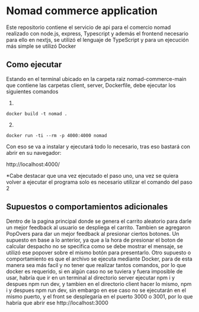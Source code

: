 # Nomad commerce application

Este repositorio contiene el servicio de api para el comercio nomad realizado con node.js, express, Typescript y además el frontend necesario para ello en nextjs, se utilizó el lenguaje de TypeScript y para un ejecución más simple se utilizó Docker

## Como ejecutar

Estando en el terminal ubicado en la carpeta raiz nomad-commerce-main que contiene las carpetas client, server, Dockerfile, debe ejecutar los siguientes comandos

1.

```
docker build -t nomad .
```

2.

```
docker run -ti --rm -p 4000:4000 nomad
```

Con eso se va a instalar y ejecutará todo lo necesario, tras eso bastará con abrir en su navegador:

http://localhost:4000/

\*Cabe destacar que una vez ejecutado el paso uno, una vez se quiera volver a ejecutar el programa solo es necesario utilizar el comando del paso 2

## Supuestos o comportamientos adicionales

Dentro de la pagina principal donde se genera el carrito aleatorio para darle un mejor feedback al usuario se despliega el carrito.
Tambien se agregaron PopOvers para dar un mejor feedback al presionar ciertos botones.
Un supuesto en base a lo anterior, ya que a la hora de presionar el boton de calcular despacho no se specifica como se debe mostrar el mensaje, se utilizó ese popover sobre el mismo botón para presentarlo.
Otro supuesto o comportamiento es que el archivo se ejecuta mediante Docker, para de esta manera sea más facil y no tener que realizar tantos comandos, por lo que docker es requerido, si en algún caso no se tuviera y fuera imposible de usar, habría que ir en un terminal al directorio server ejecutar npm i y despues npm run dev, y tambien en el directorio client hacer lo mismo, npm i y despues npm run dev, sin embargo en ese caso no se ejecutarán en el mismo puerto, y el front se desplegaría en el puerto 3000 o 3001, por lo que habría que abrir ese http://localhost:3000
